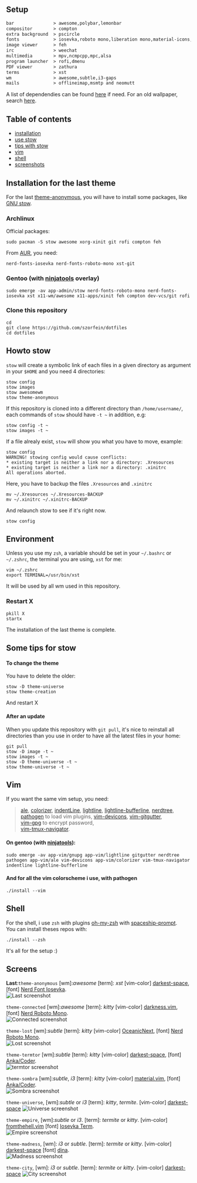 ## Setup

```txt                              
bar               > awesome,polybar,lemonbar
compositor        > compton
extra background  > pscircle
fonts             > iosevka,roboto mono,liberation mono,material-icons,dina,ttf-anka-coder,NERD fonts
image viewer      > feh
irc               > weechat
multimedia        > mpv,ncmpcpp,mpc,alsa
program launcher  > rofi,dmenu
PDF viewer        > zathura
terms             > xst
wm                > awesome,subtle,i3-gaps
mails             > offlineimap,msmtp and neomutt
```
A list of dependendies can be found [here](https://raw.githubusercontent.com/szorfein/dotfiles/master/hidden-stuff/dependencies-list.txt) if need. For an old wallpaper, search [here](https://raw.githubusercontent.com/szorfein/dotfiles/master/hidden-stuff/wallpapers-list.txt).

## Table of contents
- [installation](#installation-for-the-last-theme)
- [use stow](#howto-stow)
- [tips with stow](#some-tips-for-stow)
- [vim](#vim)
- [shell](#shell)
- [screenshots](#screens)

## Installation for the last theme
For the last [theme-anonymous](#screens), 
you will have to install some packages, like [GNU stow](http://www.gnu.org/software/stow/).

### Archlinux
Official packages:

    sudo pacman -S stow awesome xorg-xinit git rofi compton feh

From [AUR](https://aur.archlinux.org/), you need:
        
    nerd-fonts-iosevka nerd-fonts-roboto-mono xst-git 

### Gentoo (with [ninjatools](https://github.com/szorfein/ninjatools) overlay)

    sudo emerge -av app-admin/stow nerd-fonts-roboto-mono nerd-fonts-iosevka xst x11-wm/awesome x11-apps/xinit feh compton dev-vcs/git rofi

### Clone this repository

    cd
    git clone https://github.com/szorfein/dotfiles
    cd dotfiles

## Howto stow
`stow` will create a symbolic link of each files in a given directory as argument in your `$HOME` and you need 4 directories:

    stow config
    stow images
    stow awesomewm
    stow theme-anonymous

If this repository is cloned into a different directory than `/home/username/`, each commands of `stow` should have `-t ~` in addition, e.g:

    stow config -t ~
    stow images -t ~

If a file alrealy exist, `stow` will show you what you have to move, example:

```
stow config
WARNING! stowing config would cause conflicts:
* existing target is neither a link nor a directory: .Xresources
* existing target is neither a link nor a directory: .xinitrc
All operations aborted.
```
Here, you have to backup the files `.Xresources` and `.xinitrc`

    mv ~/.Xresources ~/.Xresources-BACKUP
    mv ~/.xinitrc ~/.xinitrc-BACKUP

And relaunch stow to see if it's right now.

    stow config

## Environment
Unless you use my `zsh`, a variable should be set in your `~/.bashrc` or `~/.zshrc`, the terminal you are using, `xst` for me:

    vim ~/.zshrc
    export TERMINAL=/usr/bin/xst

It will be used by all wm used in this repository.

### Restart X

    pkill X
    startx

The installation of the last theme is complete.

## Some tips for stow

#### To change the theme
You have to delete the older:

    stow -D theme-universe
    stow theme-creation

And restart X

#### After an update
When you update this repository with `git pull`, it's nice to reinstall all directories than you use in order to have all the latest files in your home:

    git pull
    stow -D image -t ~
    stow images -t ~
    stow -D theme-universe -t ~
    stow theme-universe -t ~

## Vim
If you want the same vim setup, you need:

> [ale](https://github.com/w0rp/ale), 
[colorizer](https://github.com/lilydjwg/colorizer), 
[indentLine](https://github.com/Yggdroot/indentLine), 
[lightline](https://github.com/itchyny/lightline.vim), 
[lightline-bufferline](https://github.com/mengelbrecht/lightline-bufferline), 
[nerdtree](https://github.com/scrooloose/nerdtree), 
[pathogen](https://github.com/tpope/vim-pathogen) to load vim plugins, 
[vim-devicons](https://github.com/ryanoasis/vim-devicons), 
[vim-gitgutter](https://github.com/airblade/vim-gitgutter),  
[vim-gpg](https://github.com/jamessan/vim-gnupg) to encrypt password,  
[vim-tmux-navigator](https://github.com/christoomey/vim-tmux-navigator).  

#### On gentoo (with [ninjatools](https://github.com/szorfein/ninjatools)):
    sudo emerge -av app-vim/gnupg app-vim/lightline gitgutter nerdtree pathogen app-vim/ale vim-devicons app-vim/colorizer vim-tmux-navigator indentline lightline-bufferline

#### And for all the vim colorscheme i use, with pathogen
    ./install --vim

## Shell
For the shell, i use `zsh` with plugins [oh-my-zsh](https://github.com/robbyrussell/oh-my-zsh) with [spaceship-prompt](https://github.com/denysdovhan/spaceship-prompt).  
You can install theses repos with:

    ./install --zsh

It's all for the setup :)

## Screens
**Last**:`theme-anonymous` [wm]:*awesome* [term]: *xst* [vim-color] [darkest-space](https://github.com/szorfein/darkest-space), [font] [Nerd Font Iosevka](http://nerdfonts.com/#downloads).   
![Last screenshot](https://raw.githubusercontent.com/szorfein/dotfiles/master/screenshots/anonymous.jpg "anonymous")  

`theme-connected` [wm]:*awesome* [term]: *kitty* [vim-color] [darkness.vim](https://github.com/szorfein/darkness.vim), [font] [Nerd Roboto Mono](http://nerdfonts.com/#downloads).   
![Connected screenshot](https://raw.githubusercontent.com/szorfein/dotfiles/master/screenshots/connected.jpg "connected")  

`theme-lost` [wm]:*subtle* [term]: *kitty* [vim-color] [OceanicNext](https://github.com/mhartington/oceanic-next), [font] [Nerd Roboto Mono](http://nerdfonts.com/#downloads).   
![Lost screenshot](https://raw.githubusercontent.com/szorfein/dotfiles/master/screenshots/lost.jpg "lost")  

`theme-termtor` [wm]:*subtle* [term]: *kitty* [vim-color] [darkest-space](https://github.com/szorfein/darkest-space), [font] [Anka/Coder](https://code.google.com/archive/p/anka-coder-fonts).   
![termtor screenshot](https://raw.githubusercontent.com/szorfein/dotfiles/master/screenshots/termtor.jpg "termtor")  

`theme-sombra` [wm]:*subtle*, *i3* [term]: *kitty* [vim-color] [material.vim](https://github.com/kaicataldo/material.vim.git), [font] [Anka/Coder](https://code.google.com/archive/p/anka-coder-fonts).   
![Sombra screenshot](https://raw.githubusercontent.com/szorfein/dotfiles/master/screenshots/sombra.jpg "sombra")  

`theme-universe`, [wm]:*subtle* or *i3* [term]: *kitty*, *termite*. [vim-color] [darkest-space](https://github.com/szorfein/darkest-space)
![Universe screenshot](https://raw.githubusercontent.com/szorfein/dotfiles/master/screenshots/universe.jpg "universe")

`theme-empire`, [wm]:*subtle* or *i3*. [term]: *termite* or *kitty*. [vim-color] [fromthehell.vim](https://github.com/szorfein/fromthehell.vim) [font] [Iosevka Term](https://github.com/be5invis/Iosevka).  
![Empire screenshot](https://raw.githubusercontent.com/szorfein/dotfiles/master/screenshots/empire.jpg "empire")

`theme-madness`, [wm]: *i3* or *subtle*. [term]: *termite* or *kitty*. [vim-color] [darkest-space](https://github.com/szorfein/darkest-space) [font] [dina](http://www.donationcoder.com/Software/Jibz/Dina/index.html).  
![Madness screenshot](https://raw.githubusercontent.com/szorfein/dotfiles/master/screenshots/madness.jpg "madness")

`theme-city`, [wm]: *i3* or *subtle*. [term]: *termite* or *kitty*. [vim-color] [darkest-space](https://github.com/szorfein/darkest-space)
![City screenshot](https://raw.githubusercontent.com/szorfein/dotfiles/master/screenshots/city.jpg "city")
